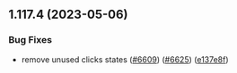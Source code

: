 ## 1.117.4 (2023-05-06)


### Bug Fixes

* remove unused clicks states ([#6609](https://github.com/EddieHubCommunity/LinkFree/issues/6609)) ([#6625](https://github.com/EddieHubCommunity/LinkFree/issues/6625)) ([e137e8f](https://github.com/EddieHubCommunity/LinkFree/commit/e137e8fa21dd38623d6c13f73d34d265c619909f))




